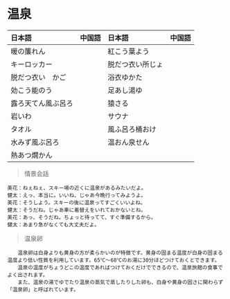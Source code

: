 # 温泉

|日本語                            | 中国語 | 日本語                                | 中国語 |
| :-------------------------------- | :----- | :------------------------------------ | :----- |
| <ruby>暖の簾れん</ruby>           |        | <ruby>紅こう葉よう</ruby>                   |        |
| <ruby>キーロッカー</ruby>           |        | <ruby>脱だつ衣い所じょ</ruby>                   |        |
| <ruby>脱だつ衣い　かご</ruby>           |        | <ruby>浴衣ゆかた</ruby>                   |        |
| <ruby>効こう能のう</ruby>           |        | <ruby>足あし湯ゆ</ruby>                   |        |
| <ruby>露ろ天てん風ぶ呂ろ</ruby>           |        | <ruby>猿さる</ruby>                   |        |
| <ruby>岩いわ</ruby>           |        | <ruby>サウナ</ruby>                   |        |
| <ruby>タオル</ruby>           |        | <ruby>風ふ呂ろ桶おけ</ruby>                   |        |
| <ruby>水みず風ぶ呂ろ</ruby>           |        | <ruby>温おん泉せん</ruby>                   |        |
| <ruby>熱あつ燗かん</ruby>           |        |                    |        |

> 情景会話

```text
美花：ねぇねぇ、スキー場の近くに温泉があるみたいだよ。
健太：えっ、本当に。いいね、じゃあ今晩行ってみようよ。
美花：そうしよう。スキーの後に温泉ってすごくいいよね。
健太：そうだね。じゃあ車に着替えをいれておかないとね。
美花：あっ、そうだね。ちょっと待ってて、すぐ準備するから。
健太：あまり急がなくても大丈夫だよ。
```

> 温泉卵

```text
　　温泉卵は白身よりも黄身の方が柔らかいのが特徴です。黄身の固まる温度が白身の固まる温度より低い性質を利用しています。65℃〜68℃のお湯に30分ほどつけておくとできます。
　　温泉の温度がちょうどこの温度であればつけておくだけでできるので、温泉旅館の食事でよく出されます。
　　また、温泉の湯でゆでたり温泉の蒸気で蒸したりした卵も、白身や黄身の固さに関わらず「温泉卵」と呼ばれています。
```
